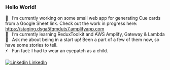 ### Hello World!

🔭 &nbsp; I’m currently working on some small web app for generating Cue cards from a Google Sheet link. Check out the work in progress here: https://staging.dsga5fqmduts7.amplifyapp.com  \
🌱 &nbsp; I’m currently learning ReduxToolkit and AWS Amplify, Gateway & Lambda \
💬 &nbsp; Ask me about being in a start up! Been a part of a few of them now, so have some stories to tell. \
⚡ &nbsp; Fun fact: I had to wear an eyepatch as a child.

[![Linkedin](https://i.stack.imgur.com/gVE0j.png) LinkedIn](https://www.linkedin.com/in/maxhuwgraham/)


